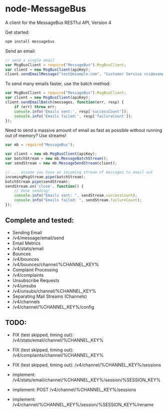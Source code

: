 node-MessageBus
================

A client for the MessageBus RESTful API, Version 4

Get started:

```javascript
npm install messagebus
```

Send an email:

```javascript
// send a single email
var MsgBusClient = require("MessageBus").MsgBusClient;
var client = new MsgBusClient(apiKey);
client.sendEmailMessage("test@example.com", "Customer Service <cs@example.com>", "Hello subjective world");
```

To send many emails faster, use the batch method:

```javascript
var MsgBusClient = require("MessageBus").MsgBusClient;
var client = new MsgBusClient(apiKey);
client.sendEmailBatch(messages, function(err, resp) {
	if (err) throw err;
	console.info('Emails sent:', resp['successCount']);
	console.info('Emails failed:', resp['failureCount']);
});
```

Need to send a massive amount of email as fast as possible without running out of memory? Use streams!

```javascript
var mb = require("MessageBus");

var client = new mb.MsgBusClient(apiKey);
var batchStream = new mb.MessageBatchStream();
var sendStream = new mb.MessageSendStream(client);

// ... assume you have an incoming stream of messages to email out
incomingMsgStream.pipe(batchStream);
batchStream.pipe(sendStream);
sendStream.on('close', function() {
	// done sending!
	console.info("Emails sent: ", sendStream.successCount);
	console.info("Emails failed: ", sendStream.failureCount);
});
```

## Complete and tested:

 * Sending Email
  * /v4/message/email/send
 * Email Metrics
  * /v4/stats/email
 * Bounces
  * /v4/bounces
  * /v4/bounces/channel/%CHANNEL_KEY%
 * Complaint Processing
  * /v4/complaints
 * Unsubscribe Requests
  * /v4/unsubs
  * /v4/unsubs/channel/%CHANNEL_KEY%
 * Separating Mail Streams (Channels)
  * /v4/channels
  * /v4/channel/%CHANNEL_KEY%/config

## TODO:

 * FIX (test skipped, timing out): /v4/stats/email/channel/%CHANNEL_KEY%
 * FIX (test skipped, timing out): /v4/complaints/channel/%CHANNEL_KEY%
 * FIX (test skipped, timing out): /v4/channel/%CHANNEL_KEY%/sessions

 * implement: /v4/stats/email/channel/%CHANNEL_KEY%/session/%SESSION_KEY%
 * implement: POST /v4/channel/%CHANNEL_KEY%/sessions
 * implement: /v4/channel/%CHANNEL_KEY%/session/%SESSION_KEY%/rename

